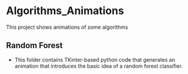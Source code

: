 # Algorithms_Animations
This project shows animations of some algorithms

## Random Forest

- This folder contains TKinter-based python code that generates an animation that introduces the basic idea of a random forest classifier.
